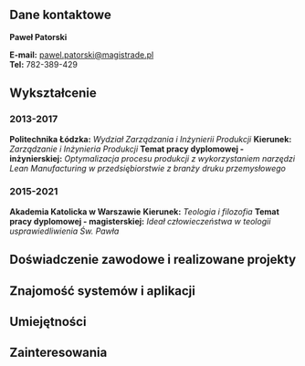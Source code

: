 ## Dane kontaktowe

**Paweł Patorski**

**E-mail:** pawel.patorski@magistrade.pl  
**Tel:** 782-389-429



## Wykształcenie

### 2013-2017
**Politechnika Łódzka:** *Wydział  Zarządzania i Inżynierii Produkcji*
**Kierunek:** *Zarządzanie i Inżynieria Produkcji*
**Temat pracy dyplomowej - inżynierskiej:** *Optymalizacja procesu produkcji z wykorzystaniem narzędzi Lean Manufacturing w przedsiębiorstwie z branży druku przemysłowego*

### 2015-2021

**Akademia Katolicka w Warszawie** 
**Kierunek:** *Teologia i filozofia*
**Temat pracy dyplomowej - magisterskiej:** *Ideał człowieczeństwa w teologii usprawiedliwienia Św. Pawła*

## Doświadczenie zawodowe i realizowane projekty

### 





## Znajomość systemów i aplikacji



## Umiejętności 



## Zainteresowania


